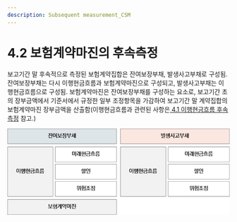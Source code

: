 ```yaml
---
description: Subsequent measurement_CSM
---
```


# 4.2 보험계약마진의 후속측정

보고기간 말 후속적으로 측정된 보험계약집합은 잔여보장부채, 발생사고부채로 구성됨. 잔여보장부채는 다시 이행현금흐름과 보험계약마진으로 구성되고, 발생사고부채는 이행현금흐름으로 구성됨. 보험계약마진은 잔여보장부채를 구성하는 요소로, 보고기간 초의 장부금액에서 기준서에서 규정한 일부 조정항목을 가감하여 보고기간 말 계약집합의 보험계약마진 장부금액을 산출함(이행현금흐름과 관련된 사항은[ 4.1 이행현금흐름 후속측정](../4.1./) 참고.)

![보험계약부채 구성](../../.gitbook/assets/그림4-3.png)


